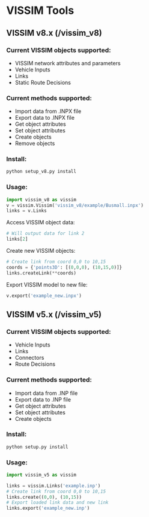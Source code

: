 # VISSIM Tools

## VISSIM v8.x (/vissim_v8)

### Current VISSIM objects supported:
- VISSIM network attributes and parameters
- Vehicle Inputs
- Links
- Static Route Decisions

### Current methods supported:
- Import data from .INPX file
- Export data to .INPX file
- Get object attributes
- Set object attributes 
- Create objects
- Remove objects

### Install:
``` python
python setup_v8.py install
```

### Usage:
```python
import vissim_v8 as vissim
v = vissim.Vissim('vissim_v8/example/Busmall.inpx')
links = v.Links
```
Access VISSIM object data:
```python
# Will output data for link 2
links[2]
```
Create new VISSIM objects:
```python
# Create link from coord 0,0 to 10,15
coords = {'points3D': [(0,0,0), (10,15,0)]}
links.createLink(**coords)
```
Export VISSIM model to new file:
```python
v.export('example_new.inpx')
```

## VISSIM v5.x (/vissim_v5)

### Current VISSIM objects supported:
- Vehicle Inputs
- Links
- Connectors
- Route Decisions

### Current methods supported:
- Import data from .INP file
- Export data to .INP file
- Get object attributes
- Set object attributes 
- Create objects

### Install:
``` python
python setup.py install
```

### Usage:
```python
import vissim_v5 as vissim

links = vissim.Links('example.inp')
# Create link from coord 0,0 to 10,15
links.create((0,0), (10,15))
# Export loaded link data and new link
links.export('example_new.inp')
```
